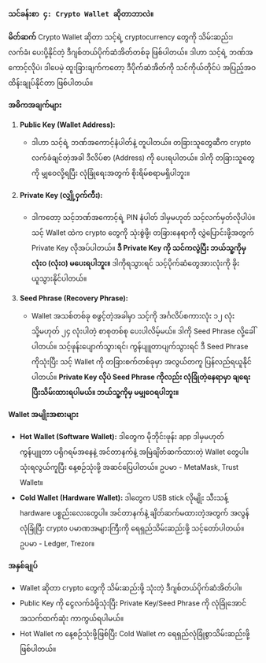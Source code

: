 ### `သင်ခန်းစာ ၄: Crypto Wallet ဆိုတာဘာလဲ။`

**မိတ်ဆက်**
Crypto Wallet ဆိုတာ သင့်ရဲ့ cryptocurrency တွေကို သိမ်းဆည်း၊ လက်ခံ၊ ပေးပို့နိုင်တဲ့ ဒီဂျစ်တယ်ပိုက်ဆံအိတ်တစ်ခု ဖြစ်ပါတယ်။ ဒါဟာ သင့်ရဲ့ ဘဏ်အကောင့်လိုပဲ၊ ဒါပေမဲ့ ထူးခြားချက်ကတော့ ဒီပိုက်ဆံအိတ်ကို သင်ကိုယ်တိုင်ပဲ အပြည့်အဝ ထိန်းချုပ်နိုင်တာ ဖြစ်ပါတယ်။

**အဓိကအချက်များ**
1.  **Public Key (Wallet Address):**
    * ဒါဟာ သင့်ရဲ့ ဘဏ်အကောင့်နံပါတ်နဲ့ တူပါတယ်။ တခြားသူတွေဆီက crypto လက်ခံချင်တဲ့အခါ ဒီလိပ်စာ (Address) ကို ပေးရပါတယ်။ ဒါကို တခြားသူတွေကို မျှဝေလို့ရပြီး လုံခြုံရေးအတွက် စိုးရိမ်စရာမရှိပါဘူး။

2.  **Private Key (လျှို့ဝှက်ကီး):**
    * ဒါကတော့ သင့်ဘဏ်အကောင့်ရဲ့ PIN နံပါတ် ဒါမှမဟုတ် သင့်လက်မှတ်လိုပါပဲ။ သင့် Wallet ထဲက crypto တွေကို သုံးစွဲဖို့၊ တခြားနေရာကို လွှဲပြောင်းဖို့အတွက် Private Key လိုအပ်ပါတယ်။ **ဒီ Private Key ကို သင်ကလွဲပြီး ဘယ်သူ့ကိုမှ လုံးဝ (လုံးဝ) မပေးရပါဘူး။** ဒါကိုရသွားရင် သင့်ပိုက်ဆံတွေအားလုံးကို ခိုးယူသွားနိုင်ပါတယ်။

3.  **Seed Phrase (Recovery Phrase):**
    * Wallet အသစ်တစ်ခု စဖွင့်တဲ့အခါမှာ သင့်ကို အင်္ဂလိပ်စကားလုံး ၁၂ လုံး သို့မဟုတ် ၂၄ လုံးပါတဲ့ စာစုတစ်စု ပေးပါလိမ့်မယ်။ ဒါကို Seed Phrase လို့ခေါ်ပါတယ်။ သင့်ဖုန်းပျောက်သွားရင်၊ ကွန်ပျူတာပျက်သွားရင် ဒီ Seed Phrase ကိုသုံးပြီး သင့် Wallet ကို တခြားစက်တစ်ခုမှာ အလွယ်တကူ ပြန်လည်ရယူနိုင်ပါတယ်။ **Private Key လိုပဲ Seed Phrase ကိုလည်း လုံခြုံတဲ့နေရာမှာ ချရေးပြီးသိမ်းထားရပါမယ်။ ဘယ်သူ့ကိုမှ မမျှဝေရပါဘူး။**

**Wallet အမျိုးအစားများ**
* **Hot Wallet (Software Wallet):** ဒါတွေက မိုဘိုင်းဖုန်း app ဒါမှမဟုတ် ကွန်ပျူတာ ပရိုဂရမ်အနေနဲ့ အင်တာနက်နဲ့ အမြဲချိတ်ဆက်ထားတဲ့ Wallet တွေပါ။ သုံးရလွယ်ကူပြီး နေ့စဉ်သုံးဖို့ အဆင်ပြေပါတယ်။ ဥပမာ - MetaMask, Trust Wallet။
* **Cold Wallet (Hardware Wallet):** ဒါတွေက USB stick လိုမျိုး သီးသန့် hardware ပစ္စည်းလေးတွေပါ။ အင်တာနက်နဲ့ ချိတ်ဆက်မထားတဲ့အတွက် အလွန်လုံခြုံပြီး crypto ပမာဏအများကြီးကို ရေရှည်သိမ်းဆည်းဖို့ သင့်တော်ပါတယ်။ ဥပမာ - Ledger, Trezor။

**အနှစ်ချုပ်**
* Wallet ဆိုတာ crypto တွေကို သိမ်းဆည်းဖို့ သုံးတဲ့ ဒီဂျစ်တယ်ပိုက်ဆံအိတ်ပါ။
* Public Key ကို ငွေလက်ခံဖို့သုံးပြီး Private Key/Seed Phrase ကို လုံခြုံအောင် အသက်ထက်ဆုံး ကာကွယ်ရပါမယ်။
* Hot Wallet က နေ့စဉ်သုံးဖို့ဖြစ်ပြီး Cold Wallet က ရေရှည်လုံခြုံစွာသိမ်းဆည်းဖို့ ဖြစ်ပါတယ်။